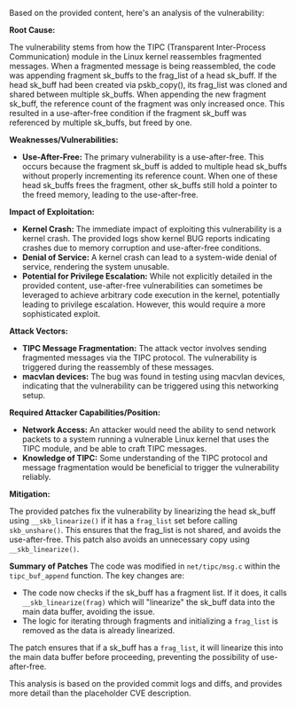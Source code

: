 Based on the provided content, here's an analysis of the vulnerability:

**Root Cause:**

The vulnerability stems from how the TIPC (Transparent Inter-Process Communication) module in the Linux kernel reassembles fragmented messages. When a fragmented message is being reassembled, the code was appending fragment sk\_buffs to the frag\_list of a head sk\_buff. If the head sk\_buff had been created via pskb\_copy(), its frag\_list was cloned and shared between multiple sk\_buffs. When appending the new fragment sk\_buff, the reference count of the fragment was only increased once. This resulted in a use-after-free condition if the fragment sk\_buff was referenced by multiple sk\_buffs, but freed by one.

**Weaknesses/Vulnerabilities:**

*   **Use-After-Free:** The primary vulnerability is a use-after-free. This occurs because the fragment sk\_buff is added to multiple head sk\_buffs without properly incrementing its reference count. When one of these head sk\_buffs frees the fragment, other sk\_buffs still hold a pointer to the freed memory, leading to the use-after-free.

**Impact of Exploitation:**

*   **Kernel Crash:** The immediate impact of exploiting this vulnerability is a kernel crash. The provided logs show kernel BUG reports indicating crashes due to memory corruption and use-after-free conditions.
*   **Denial of Service:** A kernel crash can lead to a system-wide denial of service, rendering the system unusable.
*   **Potential for Privilege Escalation:** While not explicitly detailed in the provided content, use-after-free vulnerabilities can sometimes be leveraged to achieve arbitrary code execution in the kernel, potentially leading to privilege escalation. However, this would require a more sophisticated exploit.

**Attack Vectors:**

*   **TIPC Message Fragmentation:** The attack vector involves sending fragmented messages via the TIPC protocol. The vulnerability is triggered during the reassembly of these messages.
*   **macvlan devices:** The bug was found in testing using macvlan devices, indicating that the vulnerability can be triggered using this networking setup.

**Required Attacker Capabilities/Position:**

*   **Network Access:** An attacker would need the ability to send network packets to a system running a vulnerable Linux kernel that uses the TIPC module, and be able to craft TIPC messages.
*   **Knowledge of TIPC:** Some understanding of the TIPC protocol and message fragmentation would be beneficial to trigger the vulnerability reliably.

**Mitigation:**

The provided patches fix the vulnerability by linearizing the head sk\_buff using `__skb_linearize()` if it has a `frag_list` set before calling `skb_unshare()`. This ensures that the frag\_list is not shared, and avoids the use-after-free. This patch also avoids an unnecessary copy using `__skb_linearize()`.

**Summary of Patches**
The code was modified in `net/tipc/msg.c` within the `tipc_buf_append` function. The key changes are:
*   The code now checks if the sk\_buff has a fragment list. If it does, it calls `__skb_linearize(frag)` which will "linearize" the sk\_buff data into the main data buffer, avoiding the issue.
*   The logic for iterating through fragments and initializing a `frag_list` is removed as the data is already linearized.

The patch ensures that if a sk\_buff has a `frag_list`, it will linearize this into the main data buffer before proceeding, preventing the possibility of use-after-free.

This analysis is based on the provided commit logs and diffs, and provides more detail than the placeholder CVE description.
